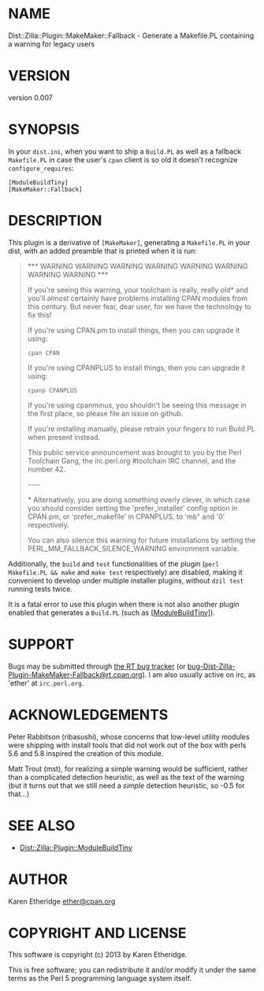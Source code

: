 # NAME

Dist::Zilla::Plugin::MakeMaker::Fallback - Generate a Makefile.PL containing a warning for legacy users

# VERSION

version 0.007

# SYNOPSIS

In your `dist.ini`, when you want to ship a `Build.PL` as well as a fallback
`Makefile.PL` in case the user's `cpan` client is so old it doesn't recognize
`configure_requires`:

    [ModuleBuildTiny]
    [MakeMaker::Fallback]

# DESCRIPTION

This plugin is a derivative of `[MakeMaker]`, generating a `Makefile.PL` in
your dist, with an added preamble that is printed when it is run:

> \*\*\* WARNING WARNING WARNING WARNING WARNING WARNING WARNING WARNING \*\*\*
>
> If you're seeing this warning, your toolchain is really, really old\* and you'll
> almost certainly have problems installing CPAN modules from this century. But
> never fear, dear user, for we have the technology to fix this!
>
> If you're using CPAN.pm to install things, then you can upgrade it using:
>
>     cpan CPAN
>
> If you're using CPANPLUS to install things, then you can upgrade it using:
>
>     cpanp CPANPLUS
>
> If you're using cpanminus, you shouldn't be seeing this message in the first
> place, so please file an issue on github.
>
> If you're installing manually, please retrain your fingers to run Build.PL
> when present instead.
>
> This public service announcement was brought to you by the Perl Toolchain
> Gang, the irc.perl.org #toolchain IRC channel, and the number 42.
>
> \----
>
> \* Alternatively, you are doing something overly clever, in which case you
> should consider setting the 'prefer\_installer' config option in CPAN.pm, or
> 'prefer\_makefile' in CPANPLUS, to 'mb" and '0' respectively.
>
> You can also silence this warning for future installations by setting the
> PERL\_MM\_FALLBACK\_SILENCE\_WARNING environment variable.

Additionally, the `build` and `test` functionalities of the plugin
(`perl Makefile.PL && make` and `make test` respectively) are
disabled, making it convenient to develop under multiple installer plugins,
without `dzil test` running tests twice.

It is a fatal error to use this plugin when there is not also another
plugin enabled that generates a `Build.PL` (such as
[\[ModuleBuildTiny\]](https://metacpan.org/pod/Dist::Zilla::Plugin::ModuleBuildTiny)).

# SUPPORT

Bugs may be submitted through [the RT bug tracker](https://rt.cpan.org/Public/Dist/Display.html?Name=Dist-Zilla-Plugin-MakeMaker-Fallback)
(or [bug-Dist-Zilla-Plugin-MakeMaker-Fallback@rt.cpan.org](mailto:bug-Dist-Zilla-Plugin-MakeMaker-Fallback@rt.cpan.org)).
I am also usually active on irc, as 'ether' at `irc.perl.org`.

# ACKNOWLEDGEMENTS

Peter Rabbitson (ribasushi), whose concerns that low-level utility modules
were shipping with install tools that did not work out of the box with perls
5.6 and 5.8 inspired the creation of this module.

Matt Trout (mst), for realizing a simple warning would be sufficient, rather
than a complicated detection heuristic, as well as the text of the warning
(but it turns out that we still need a _simple_ detection heuristic, so -0.5
for that...)

# SEE ALSO

- [Dist::Zilla::Plugin::ModuleBuildTiny](https://metacpan.org/pod/Dist::Zilla::Plugin::ModuleBuildTiny)

# AUTHOR

Karen Etheridge <ether@cpan.org>

# COPYRIGHT AND LICENSE

This software is copyright (c) 2013 by Karen Etheridge.

This is free software; you can redistribute it and/or modify it under
the same terms as the Perl 5 programming language system itself.
